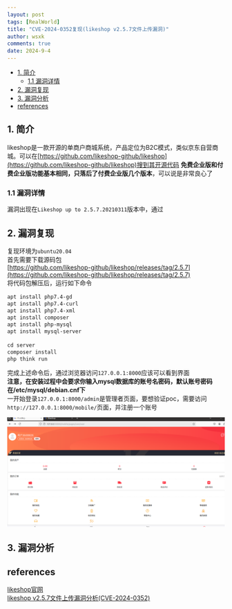 ```yaml
---
layout: post
tags: [RealWorld]
title: "CVE-2024-0352复现(likeshop v2.5.7文件上传漏洞)"
author: wsxk
comments: true
date: 2024-9-4
---
```


- [1. 简介](#1-简介)
  - [1.1 漏洞详情](#11-漏洞详情)
- [2. 漏洞复现](#2-漏洞复现)
- [3. 漏洞分析](#3-漏洞分析)
- [references](#references)


## 1. 简介<br>
likeshop是一款开源的单商户商城系统，产品定位为B2C模式，类似京东自营商城。可以在[https://github.com/likeshop-github/likeshop](https://github.com/likeshop-github/likeshop)搜到其开源代码
**免费企业版和付费企业版功能基本相同，只落后了付费企业版几个版本**，可以说是非常良心了<br>

### 1.1 漏洞详情<br>
漏洞出现在`Likeshop up to 2.5.7.20210311`版本中，通过


## 2. 漏洞复现<br>
复现环境为`ubuntu20.04`<br>
首先需要下载源码包<br>
[https://github.com/likeshop-github/likeshop/releases/tag/2.5.7](https://github.com/likeshop-github/likeshop/releases/tag/2.5.7)<br>
将代码包解压后，运行如下命令<br>
```
apt install php7.4-gd
apt install php7.4-curl
apt install php7.4-xml
apt install composer
apt install php-mysql
apt install mysql-server

cd server
composer install
php think run
```
完成上述命令后，通过浏览器访问`127.0.0.1:8000`应该可以看到界面<br>
**注意，在安装过程中会要求你输入mysql数据库的账号名密码，默认账号密码在/etc/mysql/debian.cnf下**<br>
一开始登录`127.0.0.1:8000/admin`是管理者页面，要想验证poc，需要访问`http://127.0.0.1:8000/mobile/`页面，并注册一个账号<br>

![](https://raw.githubusercontent.com/wsxk/wsxk_pictures/main/2024-3-25/20240905222733.png)

## 3. 漏洞分析<br>

## references<br>
[likeshop官网](https://www.likeshop.cn/)<br>
[likeshop v2.5.7文件上传漏洞分析(CVE-2024-0352)](https://xz.aliyun.com/t/13431?time__1311=Gqmxu7G%3D5Wq05DK5YK0%3DeKGKKjfKTbT4D)<br>